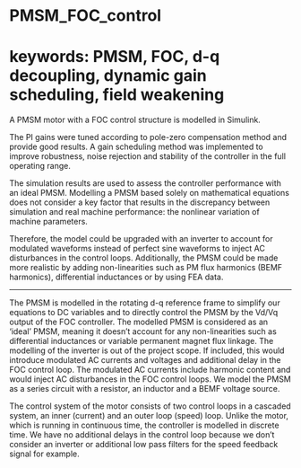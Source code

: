 # PMSM_FOC_control
# keywords: PMSM, FOC, d-q decoupling, dynamic gain scheduling, field weakening

A PMSM motor with a FOC control structure is modelled in Simulink. 

The PI gains were tuned according to pole-zero compensation method and provide good results. A gain scheduling method was implemented to improve robustness, noise rejection and stability of the controller in the full operating range.

The simulation results are used to assess the controller performance with an ideal PMSM. Modelling a PMSM based solely on mathematical equations does not consider a key factor that results in the discrepancy between simulation and real machine performance: the nonlinear variation of machine parameters.

Therefore, the model could be upgraded with an inverter to account for modulated waveforms instead of perfect sine waveforms to inject AC disturbances in the control loops. Additionally, the PMSM could be made more realistic by adding non-linearities such as PM flux harmonics (BEMF harmonics), differential inductances or by using FEA data.

-------------------------------------------------------

The PMSM is modelled in the rotating d-q reference frame to simplify our equations to DC variables and to directly control the PMSM by the Vd/Vq output of the FOC controller.
The modelled PMSM is considered as an ‘ideal’ PMSM, meaning it doesn’t account for any non-linearities such as differential inductances or variable permanent magnet flux linkage.
The modelling of the inverter is out of the project scope. If included, this would introduce modulated AC currents and voltages and additional delay in the FOC control loop. The modulated AC currents include harmonic content and would inject AC disturbances in the FOC control loops.
We model the PMSM as a series circuit with a resistor, an inductor and a BEMF voltage source.

The control system of the motor consists of two control loops in a cascaded system, an inner (current) and an outer loop (speed) loop. Unlike the motor, which is running in continuous time, the controller is modelled in discrete time. We have no additional delays in the control loop because we don’t consider an inverter or additional low pass filters for the speed feedback signal for example.
